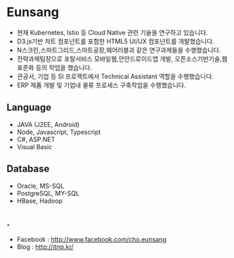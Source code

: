 # Eunsang 

* 현재 Kubernetes, Istio 등 Cloud Native 관련 기술을 연구하고 있습니다.
* D3.js기반 차트 컴포넌트를 포함한 HTML5 UI/UX 컴포넌트를 개발했습니다.
* N스크린,스마트그리드,스마트공장,웨어러블과 같은 연구과제들을 수행했습니다.
* 전략과제팀장으로 포탈서비스 모바일웹,안안드로이드앱 개발, 오픈소스기반기술,웹표준화 등의 작업을 했습니다.
* 관공서, 기업 등 SI 프로젝트에서 Technical Assistant 역할을 수행했습니다.
* ERP 제품 개발 및 기업내 물류 프로세스 구축작업을 수행했습니다.

## Language

* JAVA (J2EE, Android)
* Node, Javascript, Typescript
* C#, ASP.NET
* Visual Basic

## Database

* Oracle, MS-SQL
* PostgreSQL, MY-SQL
* HBase, Hadoop


## .

* Facebook : http://www.facebook.com/cho.eunsang
* Blog : http://itnp.kr/
